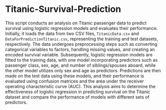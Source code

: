 # Titanic-Survival-Prediction

This script conducts an analysis on Titanic passenger data to predict survival using logistic regression models and evaluates their performance. Initially, it loads the data from two CSV files, `TitanicData.csv` and `DataForPredictionTitanic.csv`, representing the training and test datasets, respectively. The data undergoes preprocessing steps such as converting categorical variables to factors, handling missing values, and creating an encoded survival variable. Subsequently, logistic regression models are fitted to the training data, with one model incorporating predictors such as passenger class, sex, age, and number of siblings/spouses aboard, while the other model utilizes only sex and age as predictors. Predictions are then made on the test data using these models, and their performance is evaluated using confusion matrices and the area under the receiver operating characteristic curve (AUC). This analysis aims to determine the effectiveness of logistic regression in predicting survival on the Titanic dataset and compare the performance of models with different sets of predictors.
